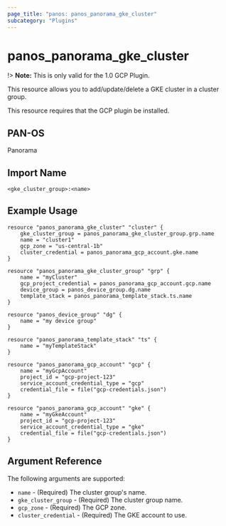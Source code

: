 ```yaml
---
page_title: "panos: panos_panorama_gke_cluster"
subcategory: "Plugins"
---
```


# panos_panorama_gke_cluster

!> **Note:** This is only valid for the 1.0 GCP Plugin.

This resource allows you to add/update/delete a GKE cluster in a cluster group.

This resource requires that the GCP plugin be installed.


## PAN-OS

Panorama


## Import Name

```shell
<gke_cluster_group>:<name>
```


## Example Usage

```hcl
resource "panos_panorama_gke_cluster" "cluster" {
    gke_cluster_group = panos_panorama_gke_cluster_group.grp.name
    name = "cluster1"
    gcp_zone = "us-central-1b"
    cluster_credential = panos_panorama_gcp_account.gke.name
}

resource "panos_panorama_gke_cluster_group" "grp" {
    name = "myCluster"
    gcp_project_credential = panos_panorama_gcp_account.gcp.name
    device_group = panos_device_group.dg.name
    template_stack = panos_panorama_template_stack.ts.name
}

resource "panos_device_group" "dg" {
    name = "my device group"
}

resource "panos_panorama_template_stack" "ts" {
    name = "myTemplateStack"
}

resource "panos_panorama_gcp_account" "gcp" {
    name = "myGcpAccount"
    project_id = "gcp-project-123"
    service_account_credential_type = "gcp"
    credential_file = file("gcp-credentials.json")
}

resource "panos_panorama_gcp_account" "gke" {
    name = "myGkeAccount"
    project_id = "gcp-project-123"
    service_account_credential_type = "gke"
    credential_file = file("gcp-credentials.json")
}
```

## Argument Reference

The following arguments are supported:

* `name` - (Required) The cluster group's name.
* `gke_cluster_group` - (Required) The cluster group name.
* `gcp_zone` - (Required) The GCP zone.
* `cluster_credential` - (Required) The GKE account to use.
